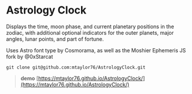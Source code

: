 # Astrology Clock

Displays the time, moon phase, and current planetary positions in the zodiac, with additional optional indicators for the outer planets, major angles, lunar points, and part of fortune.

Uses Astro font type by Cosmorama, as well as the Moshier Ephemeris JS fork by @0xStarcat

    git clone git@github.com:mtaylor76/AstrologyClock.git

>**demo** [https://mtaylor76.github.io/AstrologyClock/](https://mtaylor76.github.io/AstrologyClock/)
